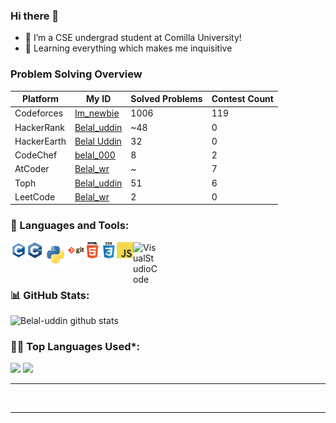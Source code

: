 ### Hi there 👋

- 🔭 I’m a CSE undergrad student at Comilla University!
- 🌱 Learning everything which makes me inquisitive


### Problem Solving Overview

| **Platform**       | **My ID**                                   | **Solved Problems** | **Contest Count** |
|---------------------|---------------------------------------------|----------------------|-------------------|
| Codeforces          | [Im_newbie](https://codeforces.com/profile/Im_newbie) | 1006                 | 119               |
| HackerRank          | [Belal_uddin](https://www.hackerrank.com/profile/BELAL_UDDIN) | ~48                  | 0                 |
| HackerEarth         | [Belal Uddin](https://www.hackerearth.com/@belal18/)  | 32                   | 0                 |
| CodeChef            | [belal_000](https://www.codechef.com/users/belal_000) | 8                    | 2                 |
| AtCoder             | [Belal_wr](https://atcoder.jp/users/Belal_wr)        | ~                    | 7                 |
| Toph                | [Belal_uddin](https://toph.co/u/Belal_uddin)         | 51                   | 6                 |
| LeetCode            | [Belal_wr](https://leetcode.com/u/Belal_wr/)        | 2                    | 0                 |




### 🧰 Languages and Tools:


<img align="left" alt="C" width="26px" src="https://raw.githubusercontent.com/github/explore/80688e429a7d4ef2fca1e82350fe8e3517d3494d/topics/c/c.png" />
<img align="left" alt="C++" width="26px" src="https://raw.githubusercontent.com/github/explore/80688e429a7d4ef2fca1e82350fe8e3517d3494d/topics/cpp/cpp.png" />
<img align="left" alt="Python" width="40px" src="https://raw.githubusercontent.com/github/explore/80688e429a7d4ef2fca1e82350fe8e3517d3494d/topics/python/python.png" />
<img align="left" alt="Git" width="26px" src="https://raw.githubusercontent.com/github/explore/80688e429a7d4ef2fca1e82350fe8e3517d3494d/topics/git/git.png" />
<img align="left" alt="HTML5" width="26px" src="https://raw.githubusercontent.com/github/explore/80688e429a7d4ef2fca1e82350fe8e3517d3494d/topics/html/html.png" />
<img align="left" alt="CSS3" width="26px" src="https://raw.githubusercontent.com/github/explore/80688e429a7d4ef2fca1e82350fe8e3517d3494d/topics/css/css.png"/>
<img align="left" alt="JavaScript" width="26px" src="https://raw.githubusercontent.com/github/explore/80688e429a7d4ef2fca1e82350fe8e3517d3494d/topics/javascript/javascript.png" />
<img align="left" alt="VisualStudioCode" width="40px" src="https://w7.pngwing.com/pngs/715/299/png-transparent-microsoft-visual-studio-visual-studio-code-visual-programming-language-microsoft-purple-angle-violet.png" />

<br />
<br />
<br />




<!--   Stats -->
### 📊 GitHub Stats:
![Belal-uddin github stats](https://github-readme-stats.vercel.app/api?username=Belal-uddin&theme=nord&show_icons=true&count_private=true)
  
  
<!--   Top Languages Using -->
### 👨‍💻 Top Languages Used*:
![](https://github-profile-summary-cards.vercel.app/api/cards/repos-per-language?username=Belal-uddin&theme=nord_dark)
![](https://github-profile-summary-cards.vercel.app/api/cards/most-commit-language?username=Belal-uddin&theme=nord_dark)



 
 <hr>
 
 <br>

  ---

  
